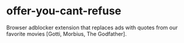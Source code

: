 # offer-you-cant-refuse
Browser adblocker extension that replaces ads with quotes from our favorite movies [Gotti, Morbius, The Godfather].
